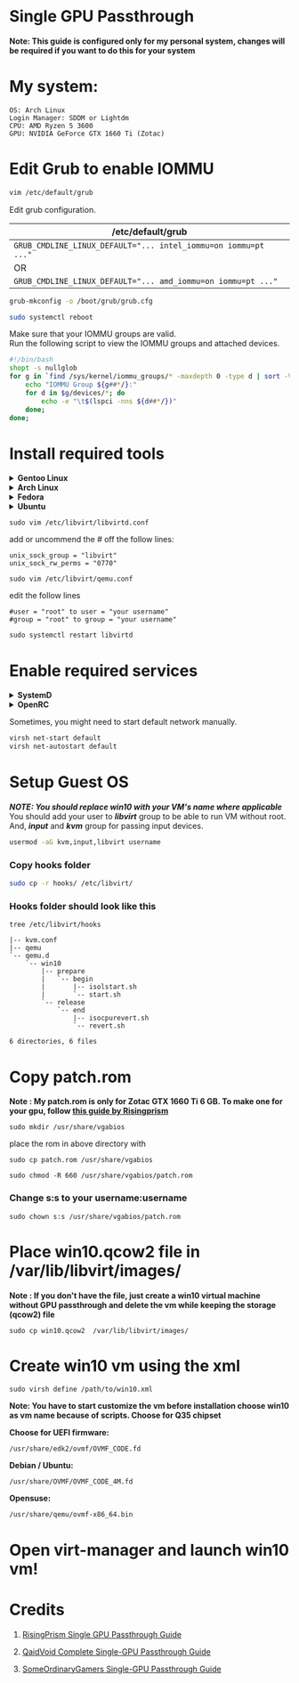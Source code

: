 # Single GPU Passthrough

**Note: This guide is configured only for my personal system, changes will be required if you want to do this for your system**

# My system:
```
OS: Arch Linux 
Login Manager: SDDM or Lightdm 
CPU: AMD Ryzen 5 3600 
GPU: NVIDIA GeForce GTX 1660 Ti (Zotac) 
```
# Edit Grub to enable IOMMU

```sh
vim /etc/default/grub
```

Edit grub configuration.

| /etc/default/grub |
| ----- |
| `GRUB_CMDLINE_LINUX_DEFAULT="... intel_iommu=on iommu=pt ..."` |
| OR |
| `GRUB_CMDLINE_LINUX_DEFAULT="... amd_iommu=on iommu=pt ..."` |

```sh
grub-mkconfig -o /boot/grub/grub.cfg
```
```sh
sudo systemctl reboot
```
Make sure that your IOMMU groups are valid. \
Run the following script to view the IOMMU groups and attached devices. 

```sh
#!/bin/bash
shopt -s nullglob
for g in `find /sys/kernel/iommu_groups/* -maxdepth 0 -type d | sort -V`; do
    echo "IOMMU Group ${g##*/}:"
    for d in $g/devices/*; do
        echo -e "\t$(lspci -nns ${d##*/})"
    done;
done;
```
# **Install required tools**
<details>
  <summary><b>Gentoo Linux</b></summary>
  RECOMMENDED USE FLAGS: app-emulation/virt-manager gtk<br>
&emsp;&emsp;&emsp;&emsp;&emsp;&emsp;&emsp;&emsp;&emsp;&emsp;&emsp;&emsp; app-emulation/qemu spice usb usbredir pulseaudio
                         
  ```sh
  emerge -av qemu virt-manager libvirt ebtables dnsmasq
  ```
</details>

<details>
  <summary><b>Arch Linux</b></summary>

  ```sh
  pacman -S qemu libvirt edk2-ovmf virt-manager dnsmasq ebtables
  ```
</details>

<details>
  <summary><b>Fedora</b></summary>

  ```sh
  dnf install @virtualization
  ```
</details>

<details>
  <summary><b>Ubuntu</b></summary>

  ```sh
  apt install qemu-kvm qemu-utils libvirt-daemon-system libvirt-clients bridge-utils virt-manager ovmf
  ```
</details>

```
sudo vim /etc/libvirt/libvirtd.conf
```
add or uncommend the # off the follow lines:

```
unix_sock_group = "libvirt"
unix_sock_rw_perms = "0770"
```

``` 
sudo vim /etc/libvirt/qemu.conf
```

edit the follow lines

``` 
#user = "root" to user = "your username"
#group = "root" to group = "your username"
```

```
sudo systemctl restart libvirtd
```

# **Enable required services**
<details>
  <summary><b>SystemD</b></summary>

  ```sh
  systemctl enable --now libvirtd
  ```
</details>

<details>
  <summary><b>OpenRC</b></summary>

  ```sh
  rc-update add libvirtd default
  rc-service libvirtd start
  ```
</details>

Sometimes, you might need to start default network manually.

```sh
virsh net-start default
virsh net-autostart default
```

# **Setup Guest OS**
***NOTE: You should replace win10 with your VM's name where applicable*** \
You should add your user to ***libvirt*** group to be able to run VM without root. And, ***input*** and ***kvm*** group for passing input devices.
```sh
usermod -aG kvm,input,libvirt username
```
### **Copy hooks folder**
```sh
sudo cp -r hooks/ /etc/libvirt/
```
### Hooks folder should look like this

```tree /etc/libvirt/hooks```

```/etc/libvirt/hooks
|-- kvm.conf
|-- qemu
`-- qemu.d
    `-- win10
        |-- prepare
        |   `-- begin
        |       |-- isolstart.sh
        |       `-- start.sh
        `-- release
            `-- end
                |-- isocpurevert.sh
                `-- revert.sh

6 directories, 6 files 
```

# **Copy patch.rom**
**Note : My patch.rom is only for Zotac GTX 1660 Ti 6 GB. To make one for your gpu, follow [this guide by Risingprism](https://gitlab.com/risingprismtv/single-gpu-passthrough/-/wikis/home)**
```
sudo mkdir /usr/share/vgabios
```
place the rom in above directory with
```
sudo cp patch.rom /usr/share/vgabios
```

```
sudo chmod -R 660 /usr/share/vgabios/patch.rom
```

### Change s:s to your username:username
```
sudo chown s:s /usr/share/vgabios/patch.rom
```
# Place win10.qcow2 file in /var/lib/libvirt/images/
**Note : If you don't have the file, just create a win10 virtual machine without GPU passthrough and delete the vm while keeping the storage (qcow2) file** 

```
sudo cp win10.qcow2  /var/lib/libvirt/images/
```
# Create win10 vm using the xml
```
sudo virsh define /path/to/win10.xml
```
**Note: You have to start customize the vm before installation
choose win10 as vm name because of scripts.
Choose for Q35 chipset**


**Choose for UEFI firmware:**
```
/usr/share/edk2/ovmf/OVMF_CODE.fd
```
**Debian / Ubuntu:**
```
/usr/share/OVMF/OVMF_CODE_4M.fd
```
**Opensuse:**
```
/usr/share/qemu/ovmf-x86_64.bin 
```

# Open virt-manager and launch win10 vm!
#

# Credits

1) [RisingPrism Single GPU Passthrough Guide](https://gitlab.com/risingprismtv/single-gpu-passthrough)

2) [QaidVoid Complete Single-GPU Passthrough Guide](https://github.com/QaidVoid/Complete-Single-GPU-Passthrough)

3) [SomeOrdinaryGamers Single-GPU Passthrough Guide ](https://www.youtube.com/watch?v=BUSrdUoedTo)
